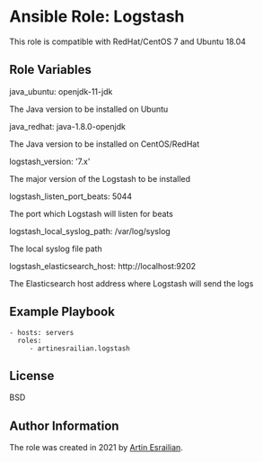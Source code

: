 Ansible Role: Logstash
=========

This role is compatible with RedHat/CentOS 7 and Ubuntu 18.04

Role Variables
--------------

  java_ubuntu: openjdk-11-jdk

The Java version to be installed on Ubuntu

  java_redhat: java-1.8.0-openjdk

The Java version to be installed on CentOS/RedHat

  logstash_version: '7.x'

The major version of the Logstash to be installed

  logstash_listen_port_beats: 5044

The port which Logstash will listen for beats

  logstash_local_syslog_path: /var/log/syslog

The local syslog file path

  logstash_elasticsearch_host: http://localhost:9202

The Elasticsearch host address where Logstash will send the logs

Example Playbook
----------------

    - hosts: servers
      roles:
         - artinesrailian.logstash

License
-------

BSD

Author Information
------------------

The role was created in 2021 by [Artin Esrailian](https://github.com/artinesrailian/).

